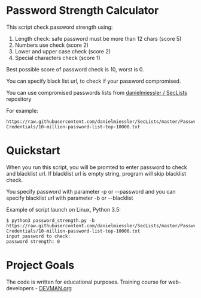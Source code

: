 # Password Strength Calculator

This script check password strength using:
1. Length check: safe password must be more than 12 chars (score 5)
2. Numbers use check (score 2)
3. Lower and upper case check (score 2)
4. Special characters check (score 1)

Best possible score of password check is 10, worst is 0. 

You can specify black list url, to check if your password compromised. 

You can use compromised passwords lists from [danielmiessler / SecLists](https://github.com/danielmiessler/SecLists/tree/master/Passwords) repository

For example:
```
https://raw.githubusercontent.com/danielmiessler/SecLists/master/Passwords/Common-Credentials/10-million-password-list-top-10000.txt
```

# Quickstart

When you run this script, you will be promted to enter password to check and blacklist url. If blacklist url is empty string, program will skip blacklist check.

You specify password with parameter -p or --password and you can specify blacklist url with parameter -b or --blacklist

Example of script launch on Linux, Python 3.5:

```
$ python3 password_strength.py -b https://raw.githubusercontent.com/danielmiessler/SecLists/master/Passwords/Common-Credentials/10-million-password-list-top-10000.txt
input password to check:
password strength: 0

```

# Project Goals

The code is written for educational purposes. Training course for web-developers - [DEVMAN.org](https://devman.org)
